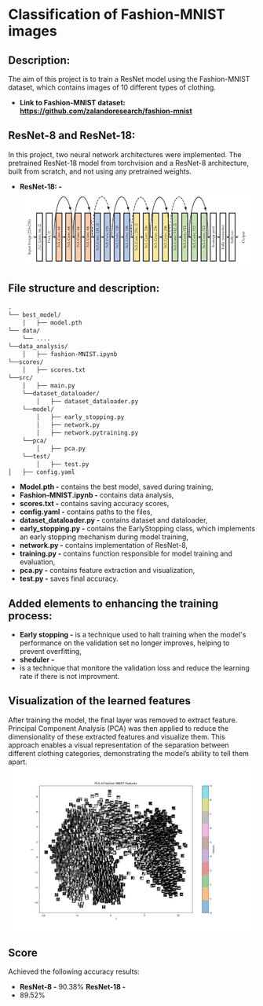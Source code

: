 # Classification of Fashion-MNIST images
## Description:
The aim of this project is to train a ResNet model using the Fashion-MNIST dataset, which contains images of 10 different types of clothing.
- **Link to Fashion-MNIST dataset: https://github.com/zalandoresearch/fashion-mnist**


## ResNet-8 and ResNet-18:
In this project, two neural network architectures were implemented. The pretrained ResNet-18 model from torchvision and a ResNet-8 architecture, built from scratch, and not using any pretrained weights.

- **ResNet-18: -**
![ResNet-18](https://github.com/MAJozwiak/Fashion-MNIST/blob/train/screenshots/Structure-of-the-Resnet-18-Model.png)
## File structure and description:
```
.
└── best_model/
    │   ├── model.pth
└── data/
    └── ....
└──data_analysis/
    │   ├── fashion-MNIST.ipynb
└──scores/
    │   ├── scores.txt
└──src/
    │   ├── main.py
    └──dataset_dataloader/
        │   ├── dataset_dataloader.py
    └──model/
        │   ├── early_stopping.py
        │   ├── network.py
        │   ├── network.pytraining.py
    └──pca/
        │   ├── pca.py
    └──test/
        │   ├── test.py
│   ├── config.yaml
```

- **Model.pth -** 
 contains the best model, saved during training,
- **Fashion-MNIST.ipynb -**
 contains data analysis,
- **scores.txt -**
 contains saving accuracy scores,
- **config.yaml -**
 contains paths to the files,
- **dataset_dataloader.py -**
 contains dataset and dataloader,
- **early_stopping.py -**
 contains the EarlyStopping class, which implements an early stopping mechanism during model training,
- **network.py -**
 contains implementation of ResNet-8,
- **training.py -**
 contains function responsible for model training and evaluation,
- **pca.py -**
 contains feature extraction and visualization,
- **test.py -**
 saves final accuracy.

## Added elements to enhancing the training process:
 - **Early stopping -**
 is a technique used to halt training when the model's performance on the validation set no longer improves, helping to prevent overfitting,
 - **sheduler -**
 - is a technique that monitore the validation loss and reduce the learning rate if there is not improvment.

## Visualization of the learned features

After training the model, the final layer was removed to extract feature. Principal Component Analysis (PCA) was then applied to reduce the dimensionality of these extracted features and visualize them. This approach enables a visual representation of the separation between different clothing categories, demonstrating the model’s ability to tell them apart.
![myplot.png](screenshots%2Fmyplot.png)

## Score

Achieved the following accuracy results:
 - **ResNet-8 -**
 90.38%
**ResNet-18 -**
 - 89.52%